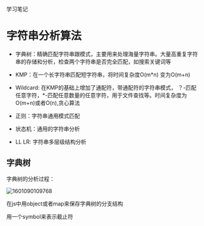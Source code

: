 学习笔记
# 字符串分析算法
- 字典树：精确匹配字符串跟模式，主要用来处理海量字符串。大量高重复字符串的存储和分析，检查两个字符串是否完全匹配，如搜索关键词等

- KMP：在一个长字符串匹配短字符串，将时间复杂度O(m*n) 变为O(m+n)

- Wildcard: 在KMP的基础上增加了通配符，带通配符的字符串模式， ？-匹配任意字符，*-匹配任意数量的任意字符，用于文件查找等。时间复杂度为O(m+n)或者O(n),贪心算法

- 正则：字符串通用模式匹配

- 状态机：通用的字符串分析

- LL LR: 字符串多层级结构分析

  

## 字典树

字典树的分析过程：

![1601090109768](C:\Users\Administrator\AppData\Roaming\Typora\typora-user-images\1601090109768.png)

在js中用object或者map来保存字典树的分支结构

用一个symbol来表示截止符